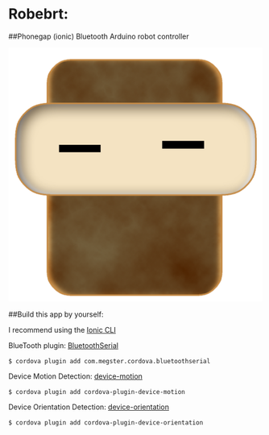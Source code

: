 

Robebrt: 
=====================
##Phonegap (ionic) Bluetooth Arduino robot controller


![alt text](https://raw.githubusercontent.com/giladmanor/robert/new-GUI/www/img/icon.png "")

##Build this app by yourself:

I recommend using the [Ionic CLI](https://github.com/driftyco/ionic-cli)

BlueTooth plugin:  [BluetoothSerial](https://github.com/don/BluetoothSerial)

    $ cordova plugin add com.megster.cordova.bluetoothserial


Device Motion Detection: [device-motion](https://github.com/apache/cordova-plugin-device-motion)

    $ cordova plugin add cordova-plugin-device-motion


Device Orientation Detection: [device-orientation](https://github.com/apache/cordova-plugin-device-orientation)

    $ cordova plugin add cordova-plugin-device-orientation


